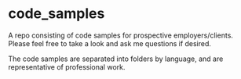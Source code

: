 code_samples
============

A repo consisting of code samples for prospective employers/clients. Please feel free to take a look and ask me questions if desired.

The code samples are separated into folders by language, and are representative of professional work.
